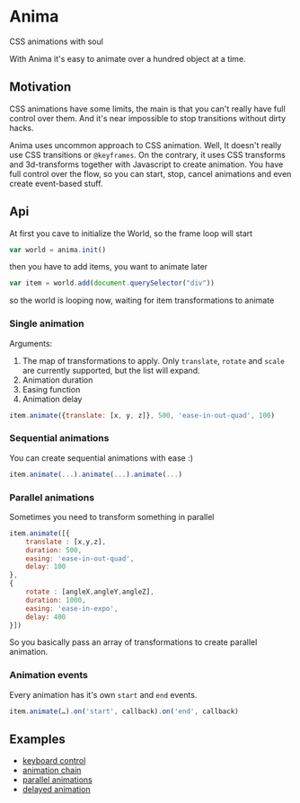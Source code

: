 # Anima
CSS animations with soul

With Anima it's easy to animate over a hundred object at a time.

## Motivation
CSS animations have some limits, the main is that you can't really have full control over them. And it's near impossible to stop transitions without dirty hacks.

Anima uses uncommon approach to CSS animation. Well, It doesn't really use CSS transitions or `@keyframes`. On the contrary, it uses CSS transforms and 3d-transforms together with Javascript to create animation. You have full control over the flow, so you can start, stop, cancel animations and even create event-based stuff.

## Api
At first you cave to initialize the World, so the frame loop will start

```js
var world = anima.init()
```

then you have to add items, you want to animate later

```js
var item = world.add(document.querySelector("div"))
```
so the world is looping now, waiting for item transformations to animate

### Single animation
Arguments:
1. The map of transformations to apply. Only `translate`, `rotate` and `scale` are currently supported, but the list will expand.
2. Animation duration
3. Easing function
4. Animation delay
```js
item.animate({translate: [x, y, z]}, 500, 'ease-in-out-quad', 100)
```

### Sequential animations
You can create sequential animations with ease :)
```js
item.animate(...).animate(...).animate(...)
```

### Parallel animations
Sometimes you need to transform something in parallel
```js
item.animate([{
	translate : [x,y,z],
	duration: 500,
	easing: 'ease-in-out-quad',
	delay: 100
},
{
	rotate : [angleX,angleY,angleZ],
	duration: 1000,
	easing: 'ease-in-expo',
	delay: 400
}])
```
So you basically pass an array of transformations to create parallel animation.

### Animation events
Every animation has it's own `start` and `end` events.
```js
item.animate(…).on('start', callback).on('end', callback)
```

## Examples
- [keyboard control](anima/blob/master/example/keyboard.html)
- [animation chain](anima/blob/master/example/bounce.html)
- [parallel animations](anima/blob/master/example/parallel.html)
- [delayed animation](anima/blob/master/example/delay.html)
